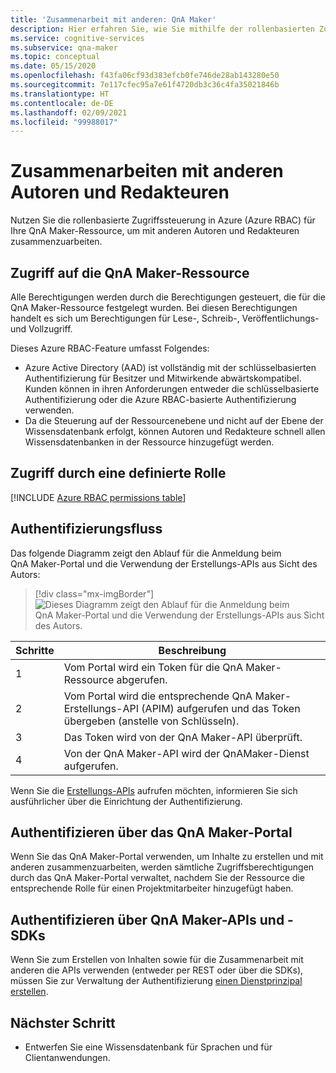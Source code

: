 ```yaml
---
title: 'Zusammenarbeit mit anderen: QnA Maker'
description: Hier erfahren Sie, wie Sie mithilfe der rollenbasierten Zugriffssteuerung in Azure mit anderen Autoren und Editoren zusammenarbeiten.
ms.service: cognitive-services
ms.subservice: qna-maker
ms.topic: conceptual
ms.date: 05/15/2020
ms.openlocfilehash: f43fa06cf93d383efcb0fe746de28ab143280e50
ms.sourcegitcommit: 7e117cfec95a7e61f4720db3c36c4fa35021846b
ms.translationtype: HT
ms.contentlocale: de-DE
ms.lasthandoff: 02/09/2021
ms.locfileid: "99988017"
---
```

# <a name="collaborate-with-other-authors-and-editors"></a>Zusammenarbeiten mit anderen Autoren und Redakteuren

Nutzen Sie die rollenbasierte Zugriffssteuerung in Azure (Azure RBAC) für Ihre QnA Maker-Ressource, um mit anderen Autoren und Redakteuren zusammenzuarbeiten.

## <a name="access-is-provided-on-the-qna-maker-resource"></a>Zugriff auf die QnA Maker-Ressource

Alle Berechtigungen werden durch die Berechtigungen gesteuert, die für die QnA Maker-Ressource festgelegt wurden. Bei diesen Berechtigungen handelt es sich um Berechtigungen für Lese-, Schreib-, Veröffentlichungs- und Vollzugriff.

Dieses Azure RBAC-Feature umfasst Folgendes:
* Azure Active Directory (AAD) ist vollständig mit der schlüsselbasierten Authentifizierung für Besitzer und Mitwirkende abwärtskompatibel. Kunden können in ihren Anforderungen entweder die schlüsselbasierte Authentifizierung oder die Azure RBAC-basierte Authentifizierung verwenden.
* Da die Steuerung auf der Ressourcenebene und nicht auf der Ebene der Wissensdatenbank erfolgt, können Autoren und Redakteure schnell allen Wissensdatenbanken in der Ressource hinzugefügt werden.

## <a name="access-is-provided-by-a-defined-role"></a>Zugriff durch eine definierte Rolle

[!INCLUDE [Azure RBAC permissions table](../includes/role-based-access-control.md)]

## <a name="authentication-flow"></a>Authentifizierungsfluss

Das folgende Diagramm zeigt den Ablauf für die Anmeldung beim QnA Maker-Portal und die Verwendung der Erstellungs-APIs aus Sicht des Autors:

> [!div class="mx-imgBorder"]
> ![Dieses Diagramm zeigt den Ablauf für die Anmeldung beim QnA Maker-Portal und die Verwendung der Erstellungs-APIs aus Sicht des Autors.](../media/qnamaker-how-to-collaborate-knowledge-base/rbac-flow-from-portal-to-service.png)

|Schritte|Beschreibung|
|--|--|
|1|Vom Portal wird ein Token für die QnA Maker-Ressource abgerufen.|
|2|Vom Portal wird die entsprechende QnA Maker-Erstellungs-API (APIM) aufgerufen und das Token übergeben (anstelle von Schlüsseln).|
|3|Das Token wird von der QnA Maker-API überprüft.|
|4 |Von der QnA Maker-API wird der QnAMaker-Dienst aufgerufen.|

Wenn Sie die [Erstellungs-APIs](../index.yml) aufrufen möchten, informieren Sie sich ausführlicher über die Einrichtung der Authentifizierung.

## <a name="authenticate-by-qna-maker-portal"></a>Authentifizieren über das QnA Maker-Portal

Wenn Sie das QnA Maker-Portal verwenden, um Inhalte zu erstellen und mit anderen zusammenzuarbeiten, werden sämtliche Zugriffsberechtigungen durch das QnA Maker-Portal verwaltet, nachdem Sie der Ressource die entsprechende Rolle für einen Projektmitarbeiter hinzugefügt haben.

## <a name="authenticate-by-qna-maker-apis-and-sdks"></a>Authentifizieren über QnA Maker-APIs und -SDKs

Wenn Sie zum Erstellen von Inhalten sowie für die Zusammenarbeit mit anderen die APIs verwenden (entweder per REST oder über die SDKs), müssen Sie zur Verwaltung der Authentifizierung [einen Dienstprinzipal erstellen](../../authentication.md#assign-a-role-to-a-service-principal).

## <a name="next-step"></a>Nächster Schritt

* Entwerfen Sie eine Wissensdatenbank für Sprachen und für Clientanwendungen.
